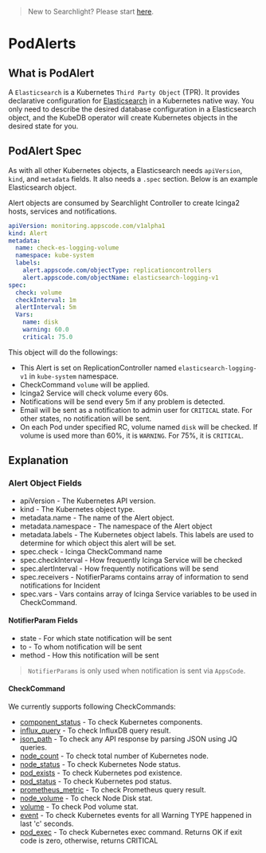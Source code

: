 > New to Searchlight? Please start [here](/docs/tutorials/README.md).

# PodAlerts

## What is PodAlert
A `Elasticsearch` is a Kubernetes `Third Party Object` (TPR). It provides declarative configuration for [Elasticsearch](https://www.elastic.co/products/elasticsearch) in a Kubernetes native way. You only need to describe the desired database configuration in a Elasticsearch object, and the KubeDB operator will create Kubernetes objects in the desired state for you.

## PodAlert Spec
As with all other Kubernetes objects, a Elasticsearch needs `apiVersion`, `kind`, and `metadata` fields. It also needs a `.spec` section. Below is an example Elasticsearch object.


Alert objects are consumed by Searchlight Controller to create Icinga2 hosts, services and notifications.

```yaml
apiVersion: monitoring.appscode.com/v1alpha1
kind: Alert
metadata:
  name: check-es-logging-volume
  namespace: kube-system
  labels:
    alert.appscode.com/objectType: replicationcontrollers
    alert.appscode.com/objectName: elasticsearch-logging-v1
spec:
  check: volume
  checkInterval: 1m
  alertInterval: 5m
  Vars:
    name: disk
    warning: 60.0
    critical: 75.0
```

This object will do the followings:

* This Alert is set on ReplicationController named `elasticsearch-logging-v1` in `kube-system` namespace.
* CheckCommand `volume` will be applied.
* Icinga2 Service will check volume every 60s.
* Notifications will be send every 5m if any problem is detected.
* Email will be sent as a notification to admin user for `CRITICAL` state. For other states, no notification will be sent.
* On each Pod under specified RC, volume named `disk` will be checked. If volume is used more than 60%, it is `WARNING`. For 75%, it is `CRITICAL`.

## Explanation

### Alert Object Fields

* apiVersion - The Kubernetes API version.
* kind - The Kubernetes object type.
* metadata.name - The name of the Alert object.
* metadata.namespace - The namespace of the Alert object
* metadata.labels - The Kubernetes object labels. This labels are used to determine for which object this alert will be set.
* spec.check - Icinga CheckCommand name
* spec.checkInterval - How frequently Icinga Service will be checked
* spec.alertInterval - How frequently notifications will be send
* spec.receivers - NotifierParams contains array of information to send notifications for Incident
* spec.vars - Vars contains array of Icinga Service variables to be used in CheckCommand.

#### NotifierParam Fields

* state - For which state notification will be sent
* to - To whom notification will be sent
* method - How this notification will be sent

> `NotifierParams` is only used when notification is sent via `AppsCode`.

#### CheckCommand

We currently supports following CheckCommands:

* [component_status](check_component_status.md) - To check Kubernetes components.
* [influx_query](check_influx_query.md) - To check InfluxDB query result.
* [json_path](check_json_path.md) - To check any API response by parsing JSON using JQ queries.
* [node_count](check_node_count.md) - To check total number of Kubernetes node.
* [node_status](check_node_status.md) - To check Kubernetes Node status.
* [pod_exists](check_pod_exists.md) - To check Kubernetes pod existence.
* [pod_status](check_pod_status.md) - To check Kubernetes pod status.
* [prometheus_metric](check_prometheus_metric.md) - To check Prometheus query result.
* [node_volume](check_node_volume.md) - To check Node Disk stat.
* [volume](check_pod_volume.md) - To check Pod volume stat.
* [event](check_event.md) - To check Kubernetes events for all Warning TYPE happened in last 'c' seconds.
* [pod_exec](check_pod_exec.md) - To check Kubernetes exec command. Returns OK if exit code is zero, otherwise, returns CRITICAL
